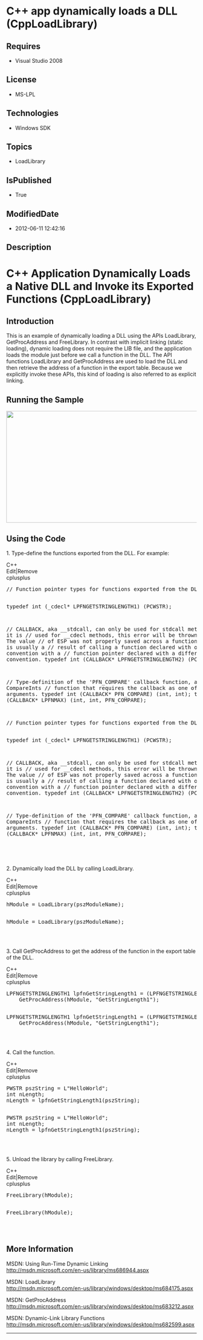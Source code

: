 # C++ app dynamically loads a DLL (CppLoadLibrary)
## Requires
* Visual Studio 2008
## License
* MS-LPL
## Technologies
* Windows SDK
## Topics
* LoadLibrary
## IsPublished
* True
## ModifiedDate
* 2012-06-11 12:42:16
## Description

<h1><span style="">C&#43;&#43; Application Dynamically Loads a Native DLL and Invoke its Exported Functions</span> (<span class="SpellE">CppLoadLibrary</span>)</h1>
<h2>Introduction</h2>
<p class="MsoNormal">This is an example of dynamically loading a DLL using the APIs LoadLibrary, GetProcAddress and FreeLibrary. In contrast with implicit linking (static loading), dynamic loading does not require the LIB file, and the application loads the
 module just before we call a function in the DLL. The API functions LoadLibrary and GetProcAddress are used to load the DLL and then retrieve the<span style="">
</span>address of a function in the export table. Because we explicitly invoke these APIs, this kind of loading is also referred to as explicit linking.<span style="">&nbsp;
</span></p>
<h2>Running the Sample</h2>
<p class="MsoNormal"><span style=""><img src="/site/view/file/59706/1/image.png" alt="" width="538" height="296" align="middle">
</span></p>
<h2>Using the Code</h2>
<p class="MsoNormal">1. Type-define the functions exported from the DLL. For example:</p>
<div class="scriptcode">
<div class="pluginEditHolder" pluginCommand="mceScriptCode">
<div class="title"><span>C&#43;&#43;</span></div>
<div class="pluginLinkHolder"><span class="pluginEditHolderLink">Edit</span>|<span class="pluginRemoveHolderLink">Remove</span>
</div>
<span class="hidden">cplusplus</span>
<pre class="hidden">
// Function pointer types for functions exported from the DLL module


typedef int     (_cdecl* LPFNGETSTRINGLENGTH1)      (PCWSTR);


// CALLBACK, aka __stdcall, can only be used for stdcall methods. If it is
// used for __cdecl methods, this error will be thrown in runtime: The value 
// of ESP was not properly saved across a function call. This is usually a 
// result of calling a function declared with one calling convention with a
// function pointer declared with a different calling convention.
typedef int     (CALLBACK* LPFNGETSTRINGLENGTH2)    (PCWSTR);


// Type-definition of the 'PFN_COMPARE' callback function, and the CompareInts 
// function that requires the callback as one of the arguments.
typedef int     (CALLBACK* PFN_COMPARE)             (int, int);
typedef int     (CALLBACK* LPFNMAX)                 (int, int, PFN_COMPARE);

</pre>
<pre id="codePreview" class="cplusplus">
// Function pointer types for functions exported from the DLL module


typedef int     (_cdecl* LPFNGETSTRINGLENGTH1)      (PCWSTR);


// CALLBACK, aka __stdcall, can only be used for stdcall methods. If it is
// used for __cdecl methods, this error will be thrown in runtime: The value 
// of ESP was not properly saved across a function call. This is usually a 
// result of calling a function declared with one calling convention with a
// function pointer declared with a different calling convention.
typedef int     (CALLBACK* LPFNGETSTRINGLENGTH2)    (PCWSTR);


// Type-definition of the 'PFN_COMPARE' callback function, and the CompareInts 
// function that requires the callback as one of the arguments.
typedef int     (CALLBACK* PFN_COMPARE)             (int, int);
typedef int     (CALLBACK* LPFNMAX)                 (int, int, PFN_COMPARE);

</pre>
</div>
</div>
<div class="endscriptcode">&nbsp;</div>
<p class="MsoNormal">2. Dynamically load the DLL by calling LoadLibrary.</p>
<div class="scriptcode">
<div class="pluginEditHolder" pluginCommand="mceScriptCode">
<div class="title"><span>C&#43;&#43;</span></div>
<div class="pluginLinkHolder"><span class="pluginEditHolderLink">Edit</span>|<span class="pluginRemoveHolderLink">Remove</span>
</div>
<span class="hidden">cplusplus</span>
<pre class="hidden">
hModule = LoadLibrary(pszModuleName);

</pre>
<pre id="codePreview" class="cplusplus">
hModule = LoadLibrary(pszModuleName);

</pre>
</div>
</div>
<div class="endscriptcode">&nbsp;</div>
<p class="MsoNormal">3. Call GetProcAddress to get the address of the function in the export table of the DLL.</p>
<div class="scriptcode">
<div class="pluginEditHolder" pluginCommand="mceScriptCode">
<div class="title"><span>C&#43;&#43;</span></div>
<div class="pluginLinkHolder"><span class="pluginEditHolderLink">Edit</span>|<span class="pluginRemoveHolderLink">Remove</span>
</div>
<span class="hidden">cplusplus</span>
<pre class="hidden">
LPFNGETSTRINGLENGTH1 lpfnGetStringLength1 = (LPFNGETSTRINGLENGTH1) 
    GetProcAddress(hModule, &quot;GetStringLength1&quot;);

</pre>
<pre id="codePreview" class="cplusplus">
LPFNGETSTRINGLENGTH1 lpfnGetStringLength1 = (LPFNGETSTRINGLENGTH1) 
    GetProcAddress(hModule, &quot;GetStringLength1&quot;);

</pre>
</div>
</div>
<div class="endscriptcode">&nbsp;</div>
<p class="MsoNormal">4. Call the function.</p>
<div class="scriptcode">
<div class="pluginEditHolder" pluginCommand="mceScriptCode">
<div class="title"><span>C&#43;&#43;</span></div>
<div class="pluginLinkHolder"><span class="pluginEditHolderLink">Edit</span>|<span class="pluginRemoveHolderLink">Remove</span>
</div>
<span class="hidden">cplusplus</span>
<pre class="hidden">
PWSTR pszString = L&quot;HelloWorld&quot;;
int nLength;
nLength = lpfnGetStringLength1(pszString);

</pre>
<pre id="codePreview" class="cplusplus">
PWSTR pszString = L&quot;HelloWorld&quot;;
int nLength;
nLength = lpfnGetStringLength1(pszString);

</pre>
</div>
</div>
<div class="endscriptcode">&nbsp;</div>
<p class="MsoNormal">5. Unload the library by calling FreeLibrary.</p>
<div class="scriptcode">
<div class="pluginEditHolder" pluginCommand="mceScriptCode">
<div class="title"><span>C&#43;&#43;</span></div>
<div class="pluginLinkHolder"><span class="pluginEditHolderLink">Edit</span>|<span class="pluginRemoveHolderLink">Remove</span>
</div>
<span class="hidden">cplusplus</span>
<pre class="hidden">
FreeLibrary(hModule);

</pre>
<pre id="codePreview" class="cplusplus">
FreeLibrary(hModule);

</pre>
</div>
</div>
<div class="endscriptcode">&nbsp;</div>
<h2>More Information<span style=""> </span></h2>
<p class="MsoNormal">MSDN: Using Run-Time Dynamic <span class="GramE">Linking</span><span style=""><br>
<a href="http://msdn.microsoft.com/en-us/library/ms686944.aspx">http://msdn.microsoft.com/en-us/library/ms686944.aspx</a>
</span></p>
<p class="MsoNormal"><span style="">MSDN: <span class="SpellE">LoadLibrary</span><br>
<a href="http://msdn.microsoft.com/en-us/library/windows/desktop/ms684175.aspx">http://msdn.microsoft.com/en-us/library/windows/desktop/ms684175.aspx</a>
</span></p>
<p class="MsoNormal"><span style="">MSDN: <span class="SpellE">GetProcAddress</span><br>
<a href="http://msdn.microsoft.com/en-us/library/windows/desktop/ms683212.aspx">http://msdn.microsoft.com/en-us/library/windows/desktop/ms683212.aspx</a>
</span></p>
<p class="MsoNormal"><span style="">MSDN: Dynamic-Link Library Functions<br>
<a href="http://msdn.microsoft.com/en-us/library/windows/desktop/ms682599.aspx">http://msdn.microsoft.com/en-us/library/windows/desktop/ms682599.aspx</a>
</span></p>
<p class="MsoNormal"><span style=""></span></p>
<hr>
<div><a href="http://go.microsoft.com/?linkid=9759640" style="margin-top:3px"><img alt="" src="http://bit.ly/onecodelogo">
</a></div>
